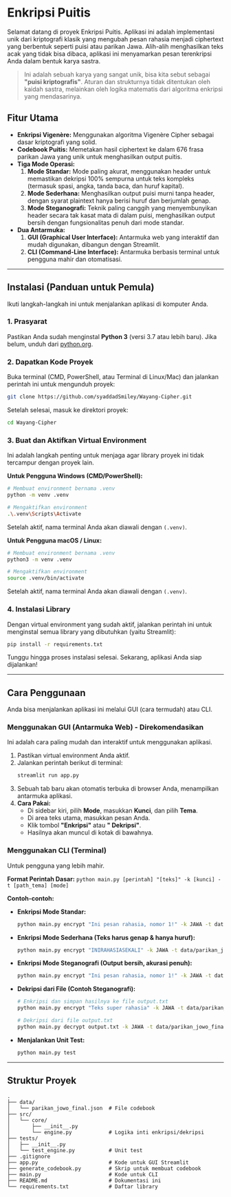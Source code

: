 # Enkripsi Puitis

Selamat datang di proyek Enkripsi Puitis. Aplikasi ini adalah implementasi unik dari kriptografi klasik yang mengubah pesan rahasia menjadi ciphertext yang berbentuk seperti puisi atau parikan Jawa. Alih-alih menghasilkan teks acak yang tidak bisa dibaca, aplikasi ini menyamarkan pesan terenkripsi Anda dalam bentuk karya sastra.

> Ini adalah sebuah karya yang sangat unik, bisa kita sebut sebagai **"puisi kriptografis"**. Aturan dan strukturnya tidak ditentukan oleh kaidah sastra, melainkan oleh logika matematis dari algoritma enkripsi yang mendasarinya.



## Fitur Utama
- **Enkripsi Vigenère:** Menggunakan algoritma Vigenère Cipher sebagai dasar kriptografi yang solid.
- **Codebook Puitis:** Memetakan hasil ciphertext ke dalam 676 frasa parikan Jawa yang unik untuk menghasilkan output puitis.
- **Tiga Mode Operasi:**
    1.  **Mode Standar:** Mode paling akurat, menggunakan header untuk memastikan dekripsi 100% sempurna untuk teks kompleks (termasuk spasi, angka, tanda baca, dan huruf kapital).
    2.  **Mode Sederhana:** Menghasilkan output puisi murni tanpa header, dengan syarat plaintext hanya berisi huruf dan berjumlah genap.
    3.  **Mode Steganografi:** Teknik paling canggih yang menyembunyikan header secara tak kasat mata di dalam puisi, menghasilkan output bersih dengan fungsionalitas penuh dari mode standar.
- **Dua Antarmuka:**
    1.  **GUI (Graphical User Interface):** Antarmuka web yang interaktif dan mudah digunakan, dibangun dengan Streamlit.
    2.  **CLI (Command-Line Interface):** Antarmuka berbasis terminal untuk pengguna mahir dan otomatisasi.

---

## Instalasi (Panduan untuk Pemula)
Ikuti langkah-langkah ini untuk menjalankan aplikasi di komputer Anda.

### 1. Prasyarat
Pastikan Anda sudah menginstal **Python 3** (versi 3.7 atau lebih baru). Jika belum, unduh dari [python.org](https://www.python.org/downloads/).

### 2. Dapatkan Kode Proyek
Buka terminal (CMD, PowerShell, atau Terminal di Linux/Mac) dan jalankan perintah ini untuk mengunduh proyek:
```bash
git clone https://github.com/syaddadSmiley/Wayang-Cipher.git
```

Setelah selesai, masuk ke direktori proyek:
```bash
cd Wayang-Cipher
```

### 3. Buat dan Aktifkan Virtual Environment
Ini adalah langkah penting untuk menjaga agar library proyek ini tidak tercampur dengan proyek lain.

**Untuk Pengguna Windows (CMD/PowerShell):**
```bash
# Membuat environment bernama .venv
python -m venv .venv

# Mengaktifkan environment
.\.venv\Scripts\Activate
```
Setelah aktif, nama terminal Anda akan diawali dengan `(.venv)`.

**Untuk Pengguna macOS / Linux:**
```bash
# Membuat environment bernama .venv
python3 -m venv .venv

# Mengaktifkan environment
source .venv/bin/activate
```
Setelah aktif, nama terminal Anda akan diawali dengan `(.venv)`.

### 4. Instalasi Library
Dengan virtual environment yang sudah aktif, jalankan perintah ini untuk menginstal semua library yang dibutuhkan (yaitu Streamlit):
```bash
pip install -r requirements.txt
```
Tunggu hingga proses instalasi selesai. Sekarang, aplikasi Anda siap dijalankan!

---

## Cara Penggunaan

Anda bisa menjalankan aplikasi ini melalui GUI (cara termudah) atau CLI.

### Menggunakan GUI (Antarmuka Web) - Direkomendasikan
Ini adalah cara paling mudah dan interaktif untuk menggunakan aplikasi.

1.  Pastikan virtual environment Anda aktif.
2.  Jalankan perintah berikut di terminal:
    ```bash
    streamlit run app.py
    ```
3.  Sebuah tab baru akan otomatis terbuka di browser Anda, menampilkan antarmuka aplikasi.
4.  **Cara Pakai:**
    - Di sidebar kiri, pilih **Mode**, masukkan **Kunci**, dan pilih **Tema**.
    - Di area teks utama, masukkan pesan Anda.
    - Klik tombol **"Enkripsi"** atau **" Dekripsi"**.
    - Hasilnya akan muncul di kotak di bawahnya.

### Menggunakan CLI (Terminal)
Untuk pengguna yang lebih mahir.

**Format Perintah Dasar:**
`python main.py [perintah] "[teks]" -k [kunci] -t [path_tema] [mode]`

**Contoh-contoh:**

* **Enkripsi Mode Standar:**
    ```bash
    python main.py encrypt "Ini pesan rahasia, nomor 1!" -k JAWA -t data/parikan_jowo_final.json
    ```

* **Enkripsi Mode Sederhana (Teks harus genap & hanya huruf):**
    ```bash
    python main.py encrypt "INIRAHASIASEKALI" -k JAWA -t data/parikan_jowo_final.json --simple
    ```

* **Enkripsi Mode Steganografi (Output bersih, akurasi penuh):**
    ```bash
    python main.py encrypt "Ini pesan rahasia, nomor 1!" -k JAWA -t data/parikan_jowo_final.json --steganography
    ```

* **Dekripsi dari File (Contoh Steganografi):**
    ```bash
    # Enkripsi dan simpan hasilnya ke file output.txt
    python main.py encrypt "Teks super rahasia" -k JAWA -t data/parikan_jowo_final.json --steganography -o output.txt

    # Dekripsi dari file output.txt
    python main.py decrypt output.txt -k JAWA -t data/parikan_jowo_final.json --steganography
    ```
* **Menjalankan Unit Test:**
    ```bash
    python main.py test
    ```
---

## Struktur Proyek
```
.
├── data/
│   └── parikan_jowo_final.json  # File codebook
├── src/
│   └── core/
│       ├── __init__.py
│       └── engine.py            # Logika inti enkripsi/dekripsi
├── tests/
│   ├── __init__.py
│   └── test_engine.py           # Unit test
├── .gitignore
├── app.py                       # Kode untuk GUI Streamlit
├── generate_codebook.py         # Skrip untuk membuat codebook
├── main.py                      # Kode untuk CLI
├── README.md                    # Dokumentasi ini
└── requirements.txt             # Daftar library
```